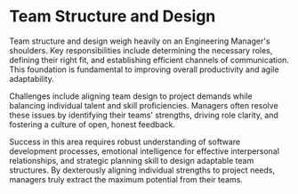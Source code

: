# Team Structure and Design

Team structure and design weigh heavily on an Engineering Manager's shoulders. Key responsibilities include determining the necessary roles, defining their right fit, and establishing efficient channels of communication. This foundation is fundamental to improving overall productivity and agile adaptability. 

Challenges include aligning team design to project demands while balancing individual talent and skill proficiencies. Managers often resolve these issues by identifying their teams' strengths, driving role clarity, and fostering a culture of open, honest feedback. 

Success in this area requires robust understanding of software development processes, emotional intelligence for effective interpersonal relationships, and strategic planning skill to design adaptable team structures. By dexterously aligning individual strengths to project needs, managers truly extract the maximum potential from their teams.